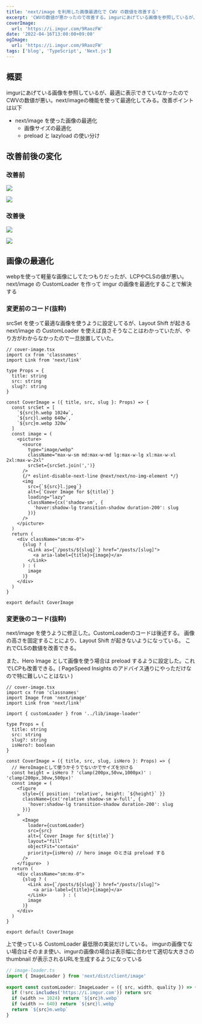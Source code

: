 ```yaml
---
title: 'next/image を利用した画像最適化で CWV の数値を改善する'
excerpt: 'CWVの数値が悪かったので改善する。imgurにあげている画像を参照しているが、最適に表示できていなかったのでCWVの数値が悪い。next/imageの機能を使って最適化してみる'
coverImage: 
  url: 'https://i.imgur.com/9RaozFW'
date: '2022-04-16T13:00:00+09:00'
ogImage:
  url: 'https://i.imgur.com/9RaozFW'
tags: ['blog', 'TypeScript', 'Next.js']
---
```


## 概要

imgurにあげている画像を参照しているが、最適に表示できていなかったのでCWVの数値が悪い。next/imageの機能を使って最適化してみる。改善ポイントは以下

- next/image を使った画像の最適化
	- 画像サイズの最適化
	- preload と lazyload の使い分け


## 改善前後の変化

### 改善前

![](https://i.imgur.com/L4hQujq.webp)

![](https://i.imgur.com/G4PAAJj.webp)  

### 改善後

![](https://i.imgur.com/LtTOzpt.webp)  

![](https://i.imgur.com/BEzeGel.webp)  


## 画像の最適化

webpを使って軽量な画像にしてたつもりだったが、LCPやCLSの値が悪い。
next/image の CustomLoader を作って imgur の画像を最適化することで解決する

### 変更前のコード(抜粋)
srcSet を使って最適な画像を使うように設定してるが、Layout Shift が起きる
next/image の CustomLoader を使えば良さそうなことはわかっていたが、やり方がわからなかったので一旦放置していた。

```tsx
// cover-image.tsx
import cx from 'classnames'
import Link from 'next/link'

type Props = {
  title: string
  src: string
  slug?: string
}

const CoverImage = ({ title, src, slug }: Props) => {
  const srcSet = [
    `${src}h.webp 1024w`,
    `${src}l.webp 640w`,
    `${src}m.webp 320w`
  ]
  const image = (
    <picture>
      <source
        type="image/webp"
        className="max-w-sm md:max-w-md lg:max-w-lg xl:max-w-xl 2xl:max-w-2xl"
        srcSet={srcSet.join(',')}
      />
      {/* eslint-disable-next-line @next/next/no-img-element */}
      <img
        src={`${src}l.jpeg`}
        alt={`Cover Image for ${title}`}
        loading="lazy"
        className={cx('shadow-sm', {
          'hover:shadow-lg transition-shadow duration-200': slug
        })}
      />
    </picture>
  )
  return (
    <div className="sm:mx-0">
      {slug ? (
        <Link as={`/posts/${slug}`} href="/posts/[slug]">
          <a aria-label={title}>{image}</a>
        </Link>
      ) : (
        image
      )}
    </div>
  )
}

export default CoverImage
```

### 変更後のコード(抜粋)
next/image を使うように修正した。CustomLoaderのコードは後述する。
画像の高さを固定することにより、Layout Shift が起きないようになっている。
これでCLSの数値を改善できる。

また、Hero Image として画像を使う場合は preload  するように設定した。これでLCPも改善できる。( PageSpeed Insights のアドバイス通りにやっただけなので特に難しいことはない )

```tsx
// cover-image.tsx
import cx from 'classnames'    
import Image from 'next/image'  
import Link from 'next/link'  
  
import { customLoader } from '../lib/image-loader'  
  
type Props = {  
  title: string  
  src: string  
  slug?: string  
  isHero?: boolean  
}  
  
const CoverImage = ({ title, src, slug, isHero }: Props) => {  
  // HeroImageとして使うかそうでないかでサイズを分ける
  const height = isHero ? 'clamp(200px,50vw,1000px)' : 'clamp(200px,30vw,500px)'  
  const image = (  
    <figure  
      style={{ position: 'relative', height: `${height}` }}  
      className={cx('relative shadow-sm w-full', {  
        'hover:shadow-lg transition-shadow duration-200': slug  
      })}  
    >  
      <Image
        loader={customLoader}  
        src={src}  
        alt={`Cover Image for ${title}`}  
        layout="fill"  
        objectFit="contain"  
        priority={isHero} // hero image のときは preload する  
      />  
    </figure>  )  
  return (  
    <div className="sm:mx-0">  
      {slug ? (  
        <Link as={`/posts/${slug}`} href="/posts/[slug]">  
          <a aria-label={title}>{image}</a>  
        </Link>      ) : (  
        image  
      )}  
    </div>  
  )  
}  
  
export default CoverImage
```

上で使っている CustomLoader 最低限の実装だけしている。
imgurの画像でない場合はそのまま使い、imgurの画像の場合は表示幅に合わせて適切な大きさの thumbnail が表示されるURLを生成するようになっている

```ts
// image-loader.ts
import { ImageLoader } from 'next/dist/client/image'  
  
export const customLoader: ImageLoader = ({ src, width, quality }) => {  
  if (!src.includes('https://i.imgur.com')) return src  
  if (width >= 1024) return `${src}h.webp`  
  if (width >= 640) return `${src}l.webp`  
  return `${src}m.webp`  
}
```
